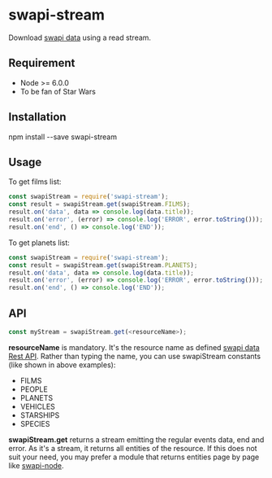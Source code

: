 # swapi-stream

Download [swapi data](https://swapi.co/) using a read stream.

## Requirement
* Node >= 6.0.0
* To be fan of Star Wars

## Installation
npm install --save swapi-stream

## Usage
To get films list:
```javascript
const swapiStream = require('swapi-stream');
const result = swapiStream.get(swapiStream.FILMS);
result.on('data', data => console.log(data.title));
result.on('error', (error) => console.log('ERROR', error.toString()));
result.on('end', () => console.log('END'));
```
To get planets list:
```javascript
const swapiStream = require('swapi-stream');
const result = swapiStream.get(swapiStream.PLANETS);
result.on('data', data => console.log(data.title));
result.on('error', (error) => console.log('ERROR', error.toString()));
result.on('end', () => console.log('END'));
```

## API
```javascript
const myStream = swapiStream.get(<resourceName>);
```
__resourceName__ is mandatory. It's the resource name as defined [swapi data Rest API](https://swapi.co/documentation#root). Rather than typing the name, you can use swapiStream constants (like shown in above examples):
* FILMS
* PEOPLE
* PLANETS
* VEHICLES
* STARSHIPS
* SPECIES

__swapiStream.get__ returns a stream emitting the regular events data, end and error. As it's a stream, it returns all entities of the resource. If this does not suit your need, you may prefer a module that returns entities page by page like [swapi-node](https://www.npmjs.com/package/swapi-node).
